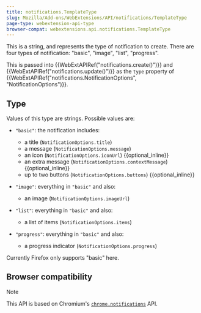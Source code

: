 ```yaml
---
title: notifications.TemplateType
slug: Mozilla/Add-ons/WebExtensions/API/notifications/TemplateType
page-type: webextension-api-type
browser-compat: webextensions.api.notifications.TemplateType
---
```




This is a string, and represents the type of notification to create. There are four types of notification: "basic", "image", "list", "progress".

This is passed into {{WebExtAPIRef("notifications.create()")}} and {{WebExtAPIRef("notifications.update()")}} as the `type` property of {{WebExtAPIRef("notifications.NotificationOptions", "NotificationOptions")}}.

## Type

Values of this type are strings. Possible values are:

- `"basic"`: the notification includes:

  - a title (`NotificationOptions.title`)
  - a message (`NotificationOptions.message`)
  - an icon (`NotificationOptions.iconUrl`) {{optional_inline}}
  - an extra message (`NotificationOptions.contextMessage`) {{optional_inline}}
  - up to two buttons (`NotificationOptions.buttons`) {{optional_inline}}

- `"image"`: everything in `"basic"` and also:

  - an image (`NotificationOptions.imageUrl`)

- `"list"`: everything in `"basic"` and also:

  - a list of items (`NotificationOptions.items`)

- `"progress"`: everything in `"basic"` and also:

  - a progress indicator (`NotificationOptions.progress`)

Currently Firefox only supports "basic" here.

## Browser compatibility





> [!NOTE]
> This API is based on Chromium's [`chrome.notifications`](https://developer.chrome.com/docs/extensions/reference/api/notifications) API.
